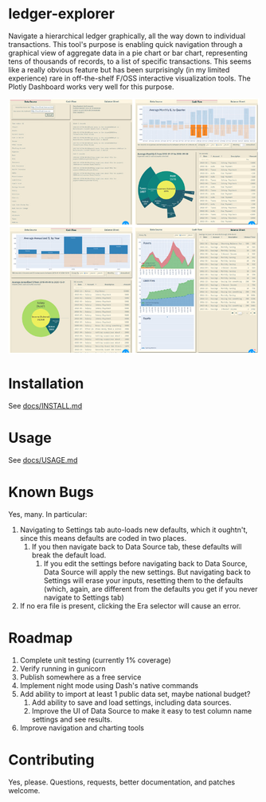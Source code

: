 # ledger-explorer
Navigate a hierarchical ledger graphically, all the way down to individual transactions.  This tool's purpose is enabling quick navigation through a graphical view of aggregate data in a pie chart or bar chart, representing tens of thousands of records, to a list of specific transactions.  This seems like a really obvious feature but has been surprisingly (in my limited experience) rare in off-the-shelf F/OSS interactive visualization tools.  The Plotly Dashboard works very well for this purpose.

![Screenshot](https://raw.githubusercontent.com/saufrecht/ledger-explorer/master/docs/montage.jpg?s=820x838)

# Installation

See [docs/INSTALL.md](https://github.com/saufrecht/ledger-explorer/blob/gunicorn/docs/INSTALL.md)

# Usage

See [docs/USAGE.md](https://github.com/saufrecht/ledger-explorer/blob/gunicorn/docs/USAGE.md)

# Known Bugs
Yes, many.  In particular:

1. Navigating to Settings tab auto-loads new defaults, which it oughtn't, since this means defaults are coded in two places.
   1. If you then navigate back to Data Source tab, these defaults will break the default load.
       1. If you edit the settings before navigating back to Data Source, Data Source will apply the new settings.  But navigating back to Settings will erase your inputs, resetting them to the defaults (which, again, are different from the defaults you get if you never navigate to Settings tab)
1. If no era file is present, clicking the Era selector will cause an error.

# Roadmap

1. Complete unit testing (currently 1% coverage)
1. Verify running in gunicorn
1. Publish somewhere as a free service
1. Implement night mode using Dash's native commands
1. Add ability to import at least 1 public data set, maybe national budget?
   1. Add ability to save and load settings, including data sources.
   1. Improve the UI of Data Source to make it easy to test column name settings and see results.
1. Improve navigation and charting tools

# Contributing

Yes, please.  Questions, requests, better documentation, and patches welcome.
